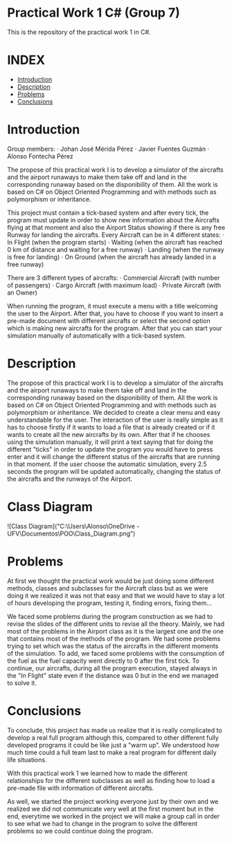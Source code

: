 # Practical Work 1 C# (Group 7)
This is the repository of the practical work 1 in C#. 

# INDEX

- [Introduction](#introduction)
- [Description](#landing-simulator-software-practical-work-i)
- [Problems](#problems)
- [Conclusions](#conclusions)

# Introduction
Group members:
   · Johan José Mérida Pérez
   · Javier Fuentes Guzmán
   · Alonso Fontecha Pérez


The propose of this practical work I is to develop a simulator of the aircrafts and the airport runaways to make them take off and land in the corresponding runaway based on the disponibility of them. All the work is based on C# on Object Oriented Programming and with methods such as polymorphism or inheritance. 

This project must contain a tick-based system and after every tick, the program must update in order to show new information about the Aircrafts flying at that moment and also the Airport Status showing if there is any free Runway for landing the aircrafts. 
Every Aircraft can be in 4 different states:
    · In Flight (when the program starts)
    · Waiting (when the aircraft has reached 0 km of distance and waiting for a free runway)
    · Landing (when the runway is free for landing)
    · On Ground (when the aircraft has already landed in a free runway)

There are 3 different types of aircrafts:
    · Commercial Aircraft (with number of passengers)
    · Cargo Aircraft (with maximum load)
    · Private Aircraft (with an Owner)

When running the program, it must execute a menu with a title welcoming the user to the Airport. After that, you have to choose if you want to insert a pre-made document with different aircrafts or select the second option which is making new aircrafts for the program. After that you can start your simulation manually of automatically with a tick-based system.


# Description 

The propose of this practical work I is to develop a simulator of the aircrafts and the airport runaways to make them take off and land in the corresponding runaway based on the disponibility of them. All the work is based on C# on Object Oriented Programming and with methods such as polymorphism or inheritance.
We decided to create a clear menu and easy understandable for the user.
The interaction of the user is really simple as it has to choose firstly if it wants to load a file that is already created or if it wants to create all the new aircrafts by its own. After that if he chooses using the simulation manually, it will print a text saying that for doing the different "ticks" in order to update the program you would have to press enter and it will change the different status of the aircrafts that are running in that moment. If the user choose the automatic simulation, every 2.5 seconds the program will be updated automatically, changing the status of the aircrafts and the runways of the Airport.

# Class Diagram

![Class Diagram]("C:\Users\Alonso\OneDrive - UFV\Documentos\POO\Class_Diagram.png")


# Problems 

At first we thought the practical work would be just doing some different methods, classes and subclasses for the Aircraft class but as we were doing it we realized it was not that easy and that we would have to stay a lot of hours developing the program, testing it, finding errors, fixing them... 

We faced some problems during the program construction as we had to revise the slides of the different units to revise all the theory.
Mainly, we had most of the problems in the Airport class as it is the largest one and the one that contains most of the methods of the program.
We had some problems trying to set which was the status of the aircrafts in the different moments of the simulation. To add, we faced some problems with the consumption of the fuel as the fuel capacity went directly to 0 after the first tick. 
To continue, our aircrafts, during all the program execution, stayed always in the "In Flight" state even if the distance was 0 but in the end we managed to solve it.


# Conclusions

To conclude, this project has made us realize that it is really complicated to develop a real full program although this, compared to other different fully developed programs it could be like just a "warm up". We understood how much time could a full team last to make a real program for different daily life situations.

With this practical work 1 we learned how to made the different relationships for the different subclasses as well as finding how to load a pre-made file with information of different aircrafts. 

As well, we started the project working everyone just by their own and we realized we did not communicate very well at the first moment but in the end, everytime we worked in the project we will make a group call in order to see what we had to change in the program to solve the different problems so we could continue doing the program. 



